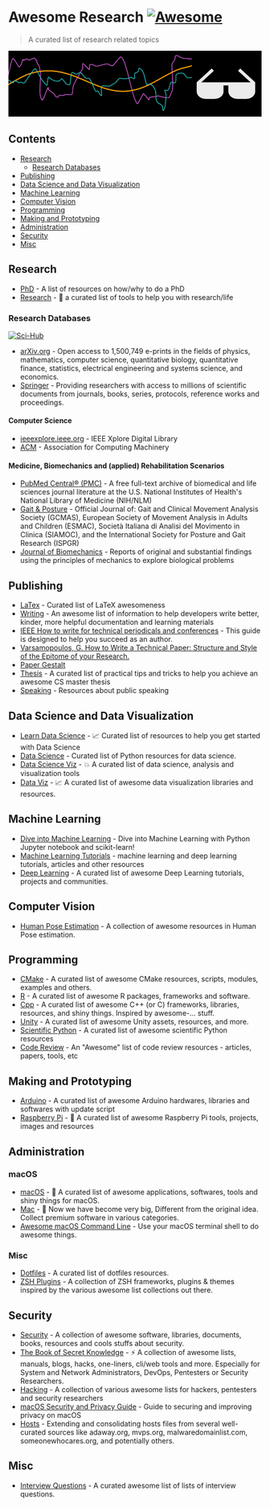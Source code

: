 # Awesome Research [![Awesome](https://awesome.re/badge.svg)](https://awesome.re)

> A curated list of research related topics

![awesome research header](https://github.com/derikon/awesome-research/blob/master/assets/header.png)


## Contents

+ [Research](#research)
  + [Research Databases](#research-databases)
+ [Publishing](#publishing)
+ [Data Science and Data Visualization](#data-science-and-data-visualization)
+ [Machine Learning](#machine-learning)
+ [Computer Vision](#computer-vision)
+ [Programming](#programming)
+ [Making and Prototyping](#making-and-prototyping)
+ [Administration](#administration)
+ [Security](#security)
+ [Misc](#misc)


## Research

+ [PhD](https://github.com/macoj/phd) - A list of resources on how/why to do a PhD
+ [Research](https://github.com/emptymalei/awesome-research) - 🌱 a curated list of tools to help you with research/life


### Research Databases

[![Sci-Hub](https://upload.wikimedia.org/wikipedia/en/f/f7/Scihub_raven.png)](https://whereisscihub.now.sh/)

+ [arXiv.org](https://arxiv.org/) - Open access to 1,500,749 e-prints in the fields of physics, mathematics, computer science, quantitative biology, quantitative finance, statistics, electrical engineering and systems science, and economics.
+ [Springer](https://link.springer.com/) - Providing researchers with access to millions of scientific documents from journals, books, series, protocols, reference works and proceedings.

#### Computer Science

+ [ieeexplore.ieee.org](https://ieeexplore.ieee.org/Xplore/home.jsp) - IEEE Xplore Digital Library
+ [ACM](https://dl.acm.org/) - Association for Computing Machinery


#### Medicine, Biomechanics and (applied) Rehabilitation Scenarios

+ [PubMed Central® (PMC)](https://www.ncbi.nlm.nih.gov/pmc/) - A free full-text archive of biomedical and life sciences journal literature at the U.S. National Institutes of Health's National Library of Medicine (NIH/NLM)
+ [Gait & Posture](https://www.journals.elsevier.com/gait-and-posture) - Official Journal of: Gait and Clinical Movement Analysis Society (GCMAS), European Society of Movement Analysis in Adults and Children (ESMAC), Società Italiana di Analisi del Movimento in Clinica (SIAMOC), and the International Society for Posture and Gait Research (ISPGR)
+ [Journal of Biomechanics](https://www.journals.elsevier.com/journal-of-biomechanics) - Reports of original and substantial findings using the principles of mechanics to explore biological problems


## Publishing

+ [LaTex](https://github.com/egeerardyn/awesome-LaTeX) - Curated list of LaTeX awesomeness
+ [Writing](https://github.com/jenniferlynparsons/awesome-writing) - An awesome list of information to help developers write better, kinder, more helpful documentation and learning materials
+ [IEEE How to write for technical periodicals and conferences](http://ieeeauthorcenter.ieee.org/wp-content/uploads/How-to-Write-for-Technical-Periodicals-and-Conferences-1.pdf) - This guide is designed to help you succeed as an author.
+ [Varsamopoulos, G. How to Write a Technical Paper: Structure and Style of the Epitome of your Research.](https://pdfs.semanticscholar.org/441f/ac7c2020e1c8f0d32adffca697bbb8a198a1.pdf)
+ [Paper Gestalt](https://vision.cornell.edu/se3/wp-content/uploads/2014/09/gestalt.pdf)
+ [Thesis](https://github.com/ocean1/awesome-thesis) - A curated list of practical tips and tricks to help you achieve an awesome CS master thesis
+ [Speaking](https://github.com/matteofigus/awesome-speaking) - Resources about public speaking


## Data Science and Data Visualization

+ [Learn Data Science](https://github.com/siboehm/awesome-learn-datascience) - 📈 Curated list of resources to help you get started with Data Science
+ [Data Science](https://github.com/r0f1/datascience) - Curated list of Python resources for data science.
+ [Data Science Viz](https://github.com/quantmind/awesome-data-science-viz) - 💥 A curated list of data science, analysis and visualization tools 
+ [Data Viz](https://github.com/fasouto/awesome-dataviz) - 📈 A curated list of awesome data visualization libraries and resources. 


## Machine Learning

+ [Dive into Machine Learning](https://github.com/hangtwenty/dive-into-machine-learning) - Dive into Machine Learning with Python Jupyter notebook and scikit-learn!
+ [Machine Learning Tutorials](https://github.com/ujjwalkarn/Machine-Learning-Tutorials) - machine learning and deep learning tutorials, articles and other resources
+ [Deep Learning](https://github.com/ChristosChristofidis/awesome-deep-learning) - A curated list of awesome Deep Learning tutorials, projects and communities.


## Computer Vision

+ [Human Pose Estimation](https://github.com/cbsudux/awesome-human-pose-estimation) - A collection of awesome resources in Human Pose estimation.


## Programming

+ [CMake](https://github.com/onqtam/awesome-cmake) - A curated list of awesome CMake resources, scripts, modules, examples and others.
+ [R](https://github.com/qinwf/awesome-R) - A curated list of awesome R packages, frameworks and software.
+ [Cpp](https://github.com/fffaraz/awesome-cpp) - A curated list of awesome C++ (or C) frameworks, libraries, resources, and shiny things. Inspired by awesome-... stuff.
+ [Unity](https://github.com/RyanNielson/awesome-unity) - A curated list of awesome Unity assets, resources, and more.
+ [Scientific Python](https://github.com/rossant/awesome-scientific-python) - A curated list of awesome scientific Python resources
+ [Code Review](https://github.com/joho/awesome-code-review) - An "Awesome" list of code review resources - articles, papers, tools, etc


## Making and Prototyping

+ [Arduino](https://github.com/Lembed/Awesome-arduino) - A curated list of awesome Arduino hardwares, libraries and softwares with update script
+ [Raspberry Pi](https://github.com/thibmaek/awesome-raspberry-pi) - 📝 A curated list of awesome Raspberry Pi tools, projects, images and resources


## Administration

### macOS
+ [macOS](https://github.com/iCHAIT/awesome-macOS) -  A curated list of awesome applications, softwares, tools and shiny things for macOS.
+ [Mac](https://github.com/jaywcjlove/awesome-mac) -  Now we have become very big, Different from the original idea. Collect premium software in various categories. 
+ [Awesome macOS Command Line](https://github.com/herrbischoff/awesome-macos-command-line) - Use your macOS terminal shell to do awesome things.

### Misc
+ [Dotfiles](https://github.com/webpro/awesome-dotfiles) - A curated list of dotfiles resources.
+ [ZSH Plugins](https://github.com/unixorn/awesome-zsh-plugins) - A collection of ZSH frameworks, plugins & themes inspired by the various awesome list collections out there.


## Security

+ [Security](https://github.com/sbilly/awesome-security) - A collection of awesome software, libraries, documents, books, resources and cools stuffs about security.
+ [The Book of Secret Knowledge](https://github.com/trimstray/the-book-of-secret-knowledge) - ⚡️ A collection of awesome lists, manuals, blogs, hacks, one-liners, cli/web tools and more. Especially for System and Network Administrators, DevOps, Pentesters or Security Researchers.
+ [Hacking](https://github.com/Hack-with-Github/Awesome-Hacking) - A collection of various awesome lists for hackers, pentesters and security researchers
+ [macOS Security and Privacy Guide](https://github.com/drduh/macOS-Security-and-Privacy-Guide) - Guide to securing and improving privacy on macOS
+ [Hosts](https://github.com/StevenBlack/hosts) - Extending and consolidating hosts files from several well-curated sources like adaway.org, mvps.org, malwaredomainlist.com, someonewhocares.org, and potentially others.


## Misc

+ [Interview Questions](https://github.com/MaximAbramchuck/awesome-interview-questions) - A curated awesome list of lists of interview questions.
